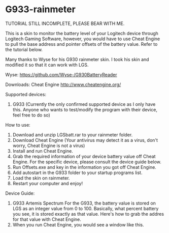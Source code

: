 # G933-rainmeter

TUTORIAL STILL INCOMPLETE, PLEASE BEAR WITH ME.

This is a skin to monitor the battery level of your Logitech device through Logitech Gaming Software, however, you would have to use Cheat Engine to pull the base address and pointer offsets of the battery value. Refer to the tutorial below.

Many thanks to Wyse for his G930 rainmeter skin. I took his skin and modified it so that it can work with LGS. 

Wyse: https://github.com/Wyse-/G930BatteryReader

Downloads:
Cheat Engine http://www.cheatengine.org/

Supported devices:
1. G933  (Currently the only confirmed supported device as I only have this. Anyone who wants to test/modify the program with their device, feel free to do so)

How to use:
1. Download and unzip LGSbatt.rar to your rainmeter folder.
2. Download Cheat Engine (Your antivirus may detect it as a virus, don't worry, Cheat Engine is not a virus)
3. Install and run Cheat Engine.
4. Grab the required information of your device battery value off Cheat Engine. For the specific device, please consult the device guide below.
5. Run Offsets.exe and key in the information you got off Cheat Engine.
6. Add autostart in the G933 folder to your startup programs list.
7. Load the skin on rainmeter.
8. Restart your computer and enjoy!

Device Guide:
1. G933 Artemis Spectrum
For the G933, the battery value is stored on LGS as an integer value from 0 to 100. Basically, what percent battery you see, it is stored exactly as that value. Here's how to grab the addres for that value with Cheat Engine.
  1. When you run Cheat Engine, you would see a window like this.
